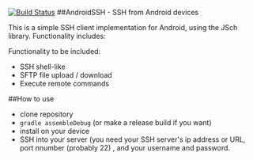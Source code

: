 [![Build Status](https://travis-ci.org/jonghough/AndroidSSH.svg?branch=master)](https://travis-ci.org/jonghough/AndroidSSH)
##AndroidSSH - SSH from Android devices

This is a simple SSH client implementation for Android, using the JSch library.
Functionality includes:

Functionality to be included:
* SSH shell-like
* SFTP file upload / download
* Execute remote commands

##How to use
* clone repository
* `gradle assembleDebug` (or make a release build if you want)
* install on your device
* SSH into your server (you need your SSH server's ip address or URL, port nnumber (probably 22) , and your username and password.






